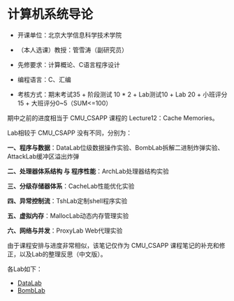 # 计算机系统导论

- 开课单位：北京大学信息科学技术学院

- （本人选课）教授：管雪涛（副研究员）

- 先修要求：计算概论、C语言程序设计

- 编程语言：C、汇编

- 考核方式：期末考试35 + 阶段测试 10 * 2 + Lab测试10 + Lab 20 + 小班评分15 + 大班评分0~5（SUM<=100）

期中之前的进度相当于 CMU_CSAPP 课程的 Lecture12：Cache Memories。

Lab相较于 CMU_CSAPP 没有不同，分别为：

**一、程序与数据**：DataLab位级数据操作实验、BombLab拆解二进制炸弹实验、AttackLab缓冲区溢出炸弹

**二、处理器体系结构 与 程序性能**：ArchLab处理器结构实验

**三、分级存储器体系**：CacheLab性能优化实验

**四、异常控制流**：TshLab定制shell程序实验

**五、虚拟内存**：MallocLab动态内存管理实验

**六、网络与并发**：ProxyLab Web代理实验

由于课程安排与进度非常相似，该笔记仅作为 CMU_CSAPP 课程笔记的补充和修正，以及Lab的整理反思（中文版）。

各Lab如下：

- [DataLab](https://lh314-pku.github.io/notes/ICS/Labs/Lab1_Datalab)
- [BombLab](https://lh314-pku.github.io/notes/ICS/Labs/Lab2_Bomblab)

